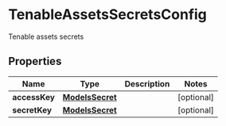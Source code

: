 

# TenableAssetsSecretsConfig

Tenable assets secrets

## Properties

| Name | Type | Description | Notes |
|------------ | ------------- | ------------- | -------------|
|**accessKey** | [**ModelsSecret**](ModelsSecret.md) |  |  [optional] |
|**secretKey** | [**ModelsSecret**](ModelsSecret.md) |  |  [optional] |




